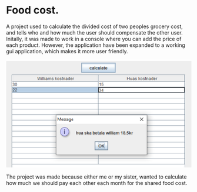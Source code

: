 # Food cost.
A project used to calculate the divided cost of two peoples grocery cost, and tells who and how much the user should compensate the other user. Initally, it was made to work in a console where you can add the price of each product. 
However, the application have been expanded to a working gui application, which makes it more user friendly.


![alttext](https://github.com/WilliamVoong/Matkostnader/blob/master/Capture.PNG)



The project was made because either me or my sister, wanted to calculate how much we should pay each other each month for the shared food cost. 
